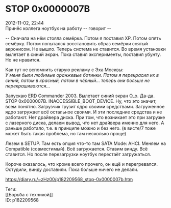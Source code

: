 STOP 0x0000007B
================

   
 2012-11-02, 22:44   
  Принёс коллега ноутбук на работу -- говорит --   
   
 -- Сначала на нём стояла семёрка. Потом я поставил XP. Потом опять семёрку. Потом попытался восстановить образ семёрки снятый акронисом. Не вышло. Теперь система не ставится. Во время установки вылетает в синий экран. Пока ставил эксперименты, поставил убунту. Но не нравится.   
   
 Как тут не вспомнить старую рекламу с Эха Москвы:   
  *У меня были любимые оранжевые ботинки. Потом я перекрасил их в синий, потом в красный, потом в чёрный... теперь они больше не перекрашиваются...*    
   
 Запускаю ERD Commander 2003. Вылетает синий экран О\_о. Да-да. STOP 0x0000007B. INACCESSIBLE\_BOOT\_DEVICE. Ну, что это значит, всем понятно. Загрузчик грузит ядро своими средствами. Загруженное ядро загружает всё остальное своими. И эти последние средства и не работают. Нет драйвера диска. При том, что возникает это при загрузке с лазерного диска, делаем вывод, что нет драйвера именно для него. А раньше работало, т.е. в принципе можно и без него. (в висте/7 тоже может быть такая проблема, но там несколько проще)   
   
 Лезем в SETUP. Там есть опция что-то там SATA Mode: AHCI. Меняем на Compatible (совместимый). Всё загружается. Ставим винду. Всё ставится. Но после перезагрузки ноутбук перестаёт загружаться.   
   
 Короче оказалось, что кроме всего прочего, он ещё и перегревался. Остудили, винду доставили. Пока больше ничего не делали.   
    
 <https://diary.ru/~zHz00/p182209568_stop-0x0000007b.htm>   
   
 Теги:   
 [[Борьба с техникой]]   
 ID: p182209568